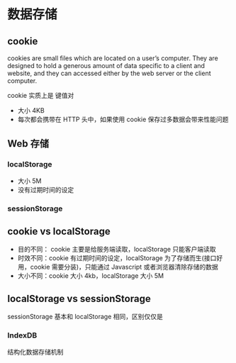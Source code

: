 # 数据存储

## cookie

cookies are small files which are located on a user’s computer. They are designed to hold a generous amount of data specific to a client and website, and they can accessed either by the web server or the client computer.

cookie 实质上是 键值对

- 大小 4KB
- 每次都会携带在 HTTP 头中，如果使用 cookie 保存过多数据会带来性能问题

## Web 存储

### localStorage

- 大小 5M
- 没有过期时间的设定

### sessionStorage

## cookie vs localStorage

- 目的不同： cookie 主要是给服务端读取，localStorage 只能客户端读取
- 时效不同：cookie 有过期时间的设定，localStorage 为了存储而生(接口好用，cookie 需要分装)，只能通过 Javascript 或者浏览器清除存储的数据
- 大小不同：cookie 大小 4kb，localStorage 大小 5M

## localStorage vs sessionStorage

sessionStorage 基本和 localStorage 相同，区别仅仅是

### IndexDB

结构化数据存储机制
